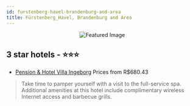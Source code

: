 ```yaml
---
id: furstenberg-havel-brandenburg-and-area
title: Fürstenberg_Havel, Brandenburg and Area
---
```


<center><img src="https://i.travelapi.com/hotels/7000000/6640000/6634800/6634703/80442ca6_z.jpg" alt="Featured Image" /></center>


##  3 star hotels - ⭐️⭐️⭐️

-    [Pension & Hotel Villa Ingeborg](https://us.hurb.com/hotels/furstenberg-havel/pension-hotel-villa-ingeborg-JNP-JP729234?cmp=18055) Prices from R$680.43
   > Take time to pamper yourself with a visit to the full-service spa. Additional amenities at this hotel include complimentary wireless Internet access and barbecue grills.
